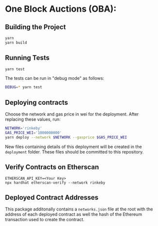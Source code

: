 # One Block Auctions (OBA):

## Building the Project

```sh
yarn
yarn build
```

## Running Tests

```sh
yarn test
```

The tests can be run in "debug mode" as follows:

```sh
DEBUG=* yarn test
```

## Deploying contracts

Choose the network and gas price in wei for the deployment.
After replacing these values, run:

```sh
NETWORK='rinkeby'
GAS_PRICE_WEI='1000000000'
yarn deploy --network $NETWORK --gasprice $GAS_PRICE_WEI
```

New files containing details of this deployment will be created in the `deployment` folder.
These files should be committed to this repository.

## Verify Contracts on Etherscan

```
ETHERSCAN_API_KEY=<Your Key>
npx hardhat etherscan-verify --network rinkeby
```

## Deployed Contract Addresses

This package additonally contains a `networks.json` file at the root with the
address of each deployed contract as well the hash of the Ethereum transaction
used to create the contract.
